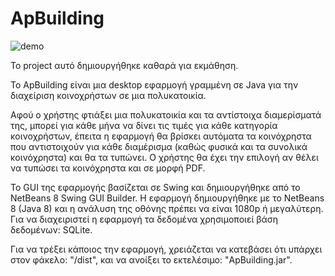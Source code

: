 # ApBuilding
![demo](https://github.com/DsTyM/ApBuilding/blob/master/demo.gif)

Το project αυτό δημιουργήθηκε καθαρά για εκμάθηση.

Το ApBuilding είναι μια desktop εφαρμογή γραμμένη σε Java για την διαχείριση κοινοχρήστων σε μια πολυκατοικία.

Αφού ο χρήστης φτιάξει μια πολυκατοικία και τα αντίστοιχα διαμερίσματά της, μπορεί για κάθε μήνα να δίνει τις τιμές για κάθε κατηγορία κοινοχρήστων, έπειτα η εφαρμογή θα βρίσκει αυτόματα τα κοινόχρηστα που αντιστοιχούν για κάθε διαμέρισμα (καθώς φυσικά και τα συνολικά κοινόχρηστα) και θα τα τυπώνει. Ο χρήστης θα έχει την επιλογή αν θέλει να τυπώσει τα κοινόχρηστα και σε μορφή PDF.

Το GUI της εφαρμογής βασίζεται σε Swing και δημιουργήθηκε από το NetBeans 8 Swing GUI Builder. Η εφαρμογή δημιουργήθηκε με το NetBeans 8 (Java 8) και η ανάλυση της οθόνης πρέπει να είναι 1080p ή μεγαλύτερη.
Για να διαχειριστεί η εφαρμογή τα δεδομένα χρησιμοποιεί βάση δεδομένων: SQLite.

Για να τρέξει κάποιος την εφαρμογή, χρειάζεται να κατεβάσει ότι υπάρχει στον φάκελο: "/dist", και να ανοίξει το εκτελέσιμο: "ApBuilding.jar".
